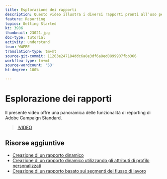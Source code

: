 ```yaml
---
title: Esplorazione dei rapporti
description: Questo video illustra i diversi rapporti pronti all’uso per la consegna via e-mail.
feature: Reporting
topics: Getting Started
kt: 3906
thumbnail: 23021.jpg
doc-type: tutorial
activity: understand
team: WWFRE
translation-type: tm+mt
source-git-commit: 11263e247184ddc6a8e3df6a8ed0899907fbb366
workflow-type: tm+mt
source-wordcount: '53'
ht-degree: 100%

---
```



# Esplorazione dei rapporti

Il presente video offre una panoramica delle funzionalità di reporting di Adobe Campaign Standard.

>[!VIDEO](https://video.tv.adobe.com/v/23021?quality=12)

## Risorse aggiuntive

* [Creazione di un rapporto dinamico](/help/reporting/creating-a-dynamic-report.md)
* [Creazione di un rapporto dinamico utilizzando gli attributi di profilo personalizzati](/help/reporting/custom-profile-attributes-dynamic-reports.md)
* [Creazione di un rapporto basato sui segmenti del flusso di lavoro](/help/reporting/report-on-workflow-segments.md)
